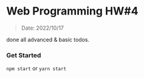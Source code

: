 # Web Programming HW#4
> Date: 2022/10/17

done all advanced & basic todos.
### Get Started
```npm start``` or ```yarn start```